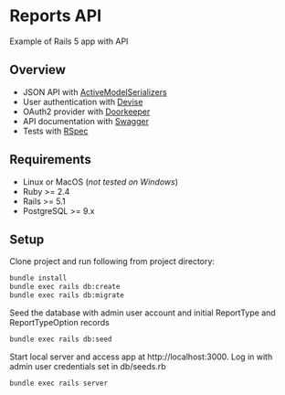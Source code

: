 # Reports API

Example of Rails 5 app with API

## Overview
* JSON API with [ActiveModelSerializers](https://github.com/rails-api/active_model_serializers)
* User authentication with [Devise](https://github.com/plataformatec/devise)
* OAuth2 provider with [Doorkeeper](https://github.com/doorkeeper-gem/doorkeeper)
* API documentation with [Swagger](https://github.com/richhollis/swagger-docs)
* Tests with [RSpec](https://github.com/rspec/rspec-rails)

## Requirements
* Linux or MacOS (*not tested on Windows*)
* Ruby >= 2.4
* Rails >= 5.1
* PostgreSQL >= 9.x

## Setup
Clone project and run following from project directory:

```bash
bundle install
bundle exec rails db:create
bundle exec rails db:migrate
```

Seed the database with admin user account and initial ReportType and ReportTypeOption records

```bash
bundle exec rails db:seed
```

Start local server and access app at http://localhost:3000.
Log in with admin user credentials set in db/seeds.rb

```bash
bundle exec rails server
```

